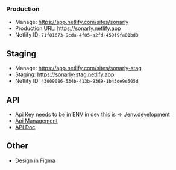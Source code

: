 ### Production

- Manage: https://app.netlify.com/sites/sonarly
- Production URL: https://sonarly.netlify.app
- Netlify ID: `71f81673-9cda-4f05-a2fd-459f9fa01bd3`

## Staging
- Manage: https://app.netlify.com/sites/sonarly-stag
- Staging: https://sonarly-stag.netlify.app
- Netlify ID: `43009086-534b-413b-9369-1b43de9e505d`

## API

- Api Key needs to be in ENV in dev this is → ./env.development
- [Api Management](https://www.themoviedb.org/settings/api)
- [API Doc](https://developers.themoviedb.org/3/getting-started/introduction)

## Other

* [Design in  Figma](https://www.figma.com/file/IYfyQsGzX7HmnMHnV5q2bf/Sonarly?node-id=0%3A1)

